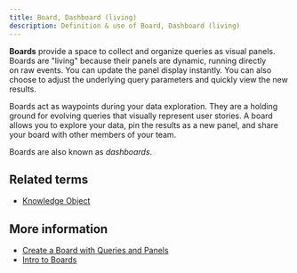 ```yaml
---
title: Board, Dashboard (living) 
description: Definition & use of Board, Dashboard (living) 
---
```

**Boards** provide a space to collect and organize queries as visual panels. Boards are "living" because their panels are dynamic, running directly on raw events. You can update the panel display instantly. You can also choose to adjust the underlying query parameters and quickly view the new results.

Boards act as waypoints during your data exploration. They are a holding ground for evolving queries that visually represent user stories. A board allows you to explore your data, pin the results as a new panel, and share your board with other members of your team.

Boards are also known as *dashboards*.

## Related terms

- [Knowledge Object](../knowledge-object-knob)

## More information

- [Create a Board with Queries and Panels](https://scuba.atlassian.net/wiki/spaces/SGV/pages/2139259159/Create+a+Board+with+Queries+Panels+v5)
- [Intro to Boards](https://scuba.atlassian.net/wiki/spaces/SGV/pages/2139259827/Boards+Dashboards+v5)